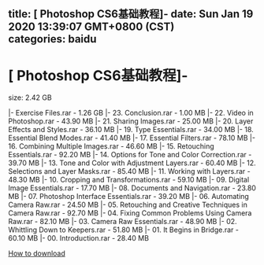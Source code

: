 
title: [ Photoshop CS6基础教程]-
date: Sun Jan 19 2020 13:39:07 GMT+0800 (CST)    
categories: baidu
---

# [ Photoshop CS6基础教程]-
size: 2.42 GB
 
 
|- Exercise Files.rar - 1.26 GB
|- 23. Conclusion.rar - 1.00 MB
|- 22. Video in Photoshop.rar - 43.90 MB
|- 21. Sharing Images.rar - 25.00 MB
|- 20. Layer Effects and Styles.rar - 36.10 MB
|- 19. Type Essentials.rar - 34.00 MB
|- 18. Essential Blend Modes.rar - 41.40 MB
|- 17. Essential Filters.rar - 78.10 MB
|- 16. Combining Multiple Images.rar - 46.60 MB
|- 15. Retouching Essentials.rar - 92.20 MB
|- 14. Options for Tone and Color Correction.rar - 39.70 MB
|- 13. Tone and Color with Adjustment Layers.rar - 60.40 MB
|- 12. Selections and Layer Masks.rar - 85.40 MB
|- 11. Working with Layers.rar - 48.30 MB
|- 10. Cropping and Transformations.rar - 59.10 MB
|- 09. Digital Image Essentials.rar - 17.70 MB
|- 08. Documents and Navigation.rar - 23.80 MB
|- 07. Photoshop Interface Essentials.rar - 39.20 MB
|- 06. Automating Camera Raw.rar - 24.50 MB
|- 05. Retouching and Creative Techniques in Camera Raw.rar - 92.70 MB
|- 04. Fixing Common Problems Using Camera Raw.rar - 82.10 MB
|- 03. Camera Raw Essentials.rar - 48.90 MB
|- 02. Whittling Down to Keepers.rar - 51.80 MB
|- 01. It Begins in Bridge.rar - 60.10 MB
|- 00. Introduction.rar - 28.40 MB

[How to download](https://bpcam.bemobtrk.com/go/2ceec3aa-1ca2-46d6-b9ff-aaa5c184517c?jno=4916)